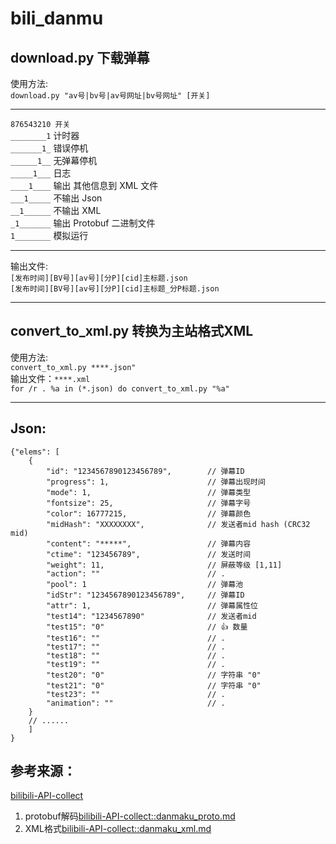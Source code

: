 # bili_danmu

## download.py 下载弹幕
使用方法:  
`download.py "av号|bv号|av号网址|bv号网址" [开关]`  
***
`876543210 开关`  
`________1` 计时器  
`_______1_` 错误停机  
`______1__` 无弹幕停机  
`_____1___` 日志  
`____1____` 输出 其他信息到 XML 文件  
`___1_____` 不输出 Json  
`__1______` 不输出 XML  
`_1_______` 输出 Protobuf 二进制文件  
`1________` 模拟运行  
***
输出文件:  
`[发布时间][BV号][av号][分P][cid]主标题.json`  
`[发布时间][BV号][av号][分P][cid]主标题_分P标题.json`  
***
## convert_to_xml.py 转换为主站格式XML
使用方法:  
`convert_to_xml.py ****.json"`  
输出文件：`****.xml`  
`for /r . %a in (*.json) do convert_to_xml.py "%a"`  
***

## Json:
```JS
{"elems": [
    {
        "id": "1234567890123456789",        // 弹幕ID
        "progress": 1,                      // 弹幕出现时间
        "mode": 1,                          // 弹幕类型
        "fontsize": 25,                     // 弹幕字号
        "color": 16777215,                  // 弹幕颜色
        "midHash": "XXXXXXXX",              // 发送者mid hash (CRC32 mid)
        "content": "*****",                 // 弹幕内容
        "ctime": "123456789",               // 发送时间
        "weight": 11,                       // 屏蔽等级 [1,11]
        "action": ""                        // .
        "pool": 1                           // 弹幕池
        "idStr": "1234567890123456789",     // 弹幕ID
        "attr": 1,                          // 弹幕属性位
        "test14": "1234567890"              // 发送者mid
        "test15": "0"                       // 👍 数量
        "test16": ""                        // .
        "test17": ""                        // .
        "test18": ""                        // .
        "test19": ""                        // .
        "test20": "0"                       // 字符串 "0"
        "test21": "0"                       // 字符串 "0"
        "test23": ""                        // .
        "animation": ""                     // .
    }
    // ......
    ]
}
```

## 参考来源：  

[bilibili-API-collect]( https://github.com/SocialSisterYi/bilibili-API-collect )
1.	protobuf解码[bilibili-API-collect::danmaku_proto.md]( https://github.com/SocialSisterYi/bilibili-API-collect/blob/master/danmaku/danmaku_proto.md )
2.	XML格式[bilibili-API-collect::danmaku_xml.md]( https://github.com/SocialSisterYi/bilibili-API-collect/blob/master/danmaku/danmaku_xml.md )